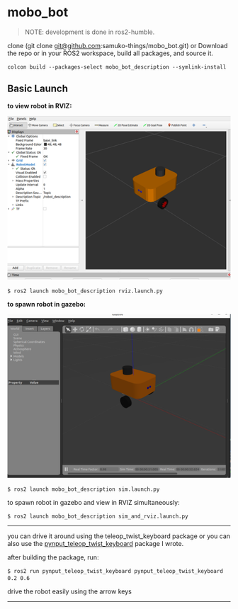 # mobo_bot

> NOTE: development is done in ros2-humble.

clone (git clone git@github.com:samuko-things/mobo_bot.git) or Download
the repo or in your ROS2 workspace, build all packages, and source it.

```shell
colcon build --packages-select mobo_bot_description --symlink-install
```

## Basic Launch

**to view robot in RVIZ:**

![mobo_obot](./docs/mobo_bot_rviz_view.png)

```shell
$ ros2 launch mobo_bot_description rviz.launch.py
```

**to spawn robot in gazebo:**

![mobo_obot](./docs/mobo_bot_gazebo_view.png)

```shell
$ ros2 launch mobo_bot_description sim.launch.py
```

to spawn robot in gazebo and view in RVIZ simultaneously:

```shell
$ ros2 launch mobo_bot_description sim_and_rviz.launch.py
```
---
you can drive it around using the teleop_twist_keyboard package or you can
also use the [pynput_teleop_twist_keyboard](https://github.com/samuko-things/pynput_teleop_twist_keyboard/tree/humble_dev) package I wrote.

after building the package, run:
```shell
$ ros2 run pynput_teleop_twist_keyboard pynput_teleop_twist_keyboard 0.2 0.6
```
drive the robot easily using the arrow keys

---